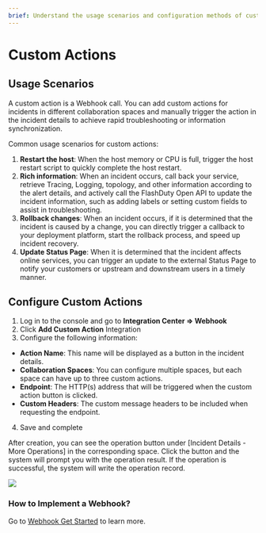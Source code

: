 ```yaml
---
brief: Understand the usage scenarios and configuration methods of custom actions
---
```


# Custom Actions

## Usage Scenarios

A custom action is a Webhook call. You can add custom actions for incidents in different collaboration spaces and manually trigger the action in the incident details to achieve rapid troubleshooting or information synchronization.

Common usage scenarios for custom actions:
1. **Restart the host**: When the host memory or CPU is full, trigger the host restart script to quickly complete the host restart.
2. **Rich information**: When an incident occurs, call back your service, retrieve Tracing, Logging, topology, and other information according to the alert details, and actively call the FlashDuty Open API to update the incident information, such as adding labels or setting custom fields to assist in troubleshooting.
3. **Rollback changes**: When an incident occurs, if it is determined that the incident is caused by a change, you can directly trigger a callback to your deployment platform, start the rollback process, and speed up incident recovery.
4. **Update Status Page**: When it is determined that the incident affects online services, you can trigger an update to the external Status Page to notify your customers or upstream and downstream users in a timely manner.

## Configure Custom Actions

1. Log in to the console and go to **Integration Center => Webhook**
2. Click **Add Custom Action** Integration
3. Configure the following information:
- **Action Name**: This name will be displayed as a button in the incident details.
- **Collaboration Spaces**: You can configure multiple spaces, but each space can have up to three custom actions.
- **Endpoint**: The HTTP(s) address that will be triggered when the custom action button is clicked.
- **Custom Headers**: The custom message headers to be included when requesting the endpoint.
4. Save and complete

After creation, you can see the operation button under [Incident Details - More Operations] in the corresponding space. Click the button and the system will prompt you with the operation result. If the operation is successful, the system will write the operation record.

![](https://fcdoc.github.io/img/zh/flashduty/alter/custom_actions/1.avif)

### How to Implement a Webhook?

Go to [Webhook Get Started](https://developer.flashcat.cloud/doc-2996930) to learn more.